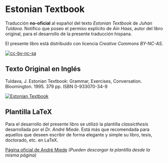 Estonian Textbook
=================

Traducción **no-oficial** al español del texto *Estonian Textbook* de *Juhan Tuldava*. 
Notifico que poseo el permiso explícito de *Ain Haas*, autor del libro original, para el desarrollo 
de la presente traducción hispana.

El presente libro está distribuido con licencia *Creative Commons BY-NC-AS*. 

[![cc-by-nc-sa](http://i.creativecommons.org/l/by-nc-sa/3.0/88x31.png)](http://creativecommons.org/licenses/by-nc-sa/3.0/)


Texto Original en Inglés
------------------------

Tuldava, J. Estonian Textbook: Grammar, Exercises, Conversation. Bloomington. 1995. 379 pp. ISBN 0-933070-34-9

[![Estonian Textbook](http://img2.imagesbn.com/p/9780933070349_p0_v1_s260x420.gif)](http://www.barnesandnoble.com/w/estonian-textbook-juhan-tuldava/1001235846?ean=9780933070349)


Plantilla LaTeX
---------------

Para el desarrollo del presente libro se utilizó la plantilla *classicthesis* desarrollada por el *Dr. André Miede*. 
Está más que recomendada para aquellos que deseen escribir de forma elegante y simple su libro, tesis, 
doctorado, etc. en LaTeX.

[Página oficial de André Miede](http://miede.de/) *(Pueden descargar la plantilla desde la misma página)*
